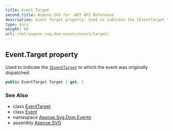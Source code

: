 ```yaml
---
title: Event.Target
second_title: Aspose.SVG for .NET API Reference
description: Event Target property. Used to indicate the IEventTarget to which the event was originally dispatched
type: docs
weight: 80
url: /net/aspose.svg.dom.events/event/target/
---
```

## Event.Target property

Used to indicate the [`IEventTarget`](../../ieventtarget/) to which the event was originally dispatched.

```csharp
public EventTarget Target { get; }
```

### See Also

* class [EventTarget](../../../aspose.svg.dom/eventtarget/)
* class [Event](../)
* namespace [Aspose.Svg.Dom.Events](../../../aspose.svg.dom.events/)
* assembly [Aspose.SVG](../../../)
